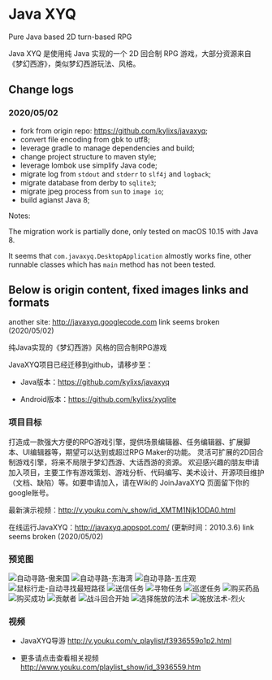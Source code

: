 Java XYQ
=======

Pure Java based 2D turn-based RPG

Java XYQ 是使用纯 Java 实现的一个 2D 回合制 RPG 游戏，大部分资源来自《梦幻西游》，类似梦幻西游玩法、风格。

## Change logs

### 2020/05/02

- fork from origin repo: https://github.com/kylixs/javaxyq;
- convert file encoding from gbk to utf8;
- leverage gradle to manage dependencies and build;
- change project structure to maven style;
- leverage lombok use simplify Java code;
- migrate log from `stdout` and `stderr` to `slf4j` and `logback`;
- migrate database from derby to `sqlite3`;
- migrate jpeg process from `sun` to `image io`;
- build agianst Java 8;

Notes: 

The migration work is partially done, only tested on macOS 10.15 with Java 8.

It seems that `com.javaxyq.DesktopApplication` almostly works fine, other runnable classes which has `main` method has not been tested.

## Below is origin content, fixed images links and formats

another site: http://javaxyq.googlecode.com link seems broken (2020/05/02)

纯Java实现的《梦幻西游》风格的回合制RPG游戏

JavaXYQ项目已经迁移到github，请移步至：

- Java版本：https://github.com/kylixs/javaxyq

- Android版本：https://github.com/kylixs/xyqlite

### 项目目标

打造成一款强大方便的RPG游戏引擎，提供场景编辑器、任务编辑器、扩展脚本、UI编辑器等，期望可以达到或超过RPG Maker的功能。
灵活可扩展的2D回合制游戏引擎，将来不局限于梦幻西游、大话西游的资源。
欢迎感兴趣的朋友申请加入项目，主要工作有游戏策划、游戏分析、代码编写、美术设计、开源项目维护（文档、缺陷）等。如要申请加入，请在Wiki的 JoinJavaXYQ 页面留下你的google账号。

最新演示视频：http://v.youku.com/v_show/id_XMTM1Njk1ODA0.html 

在线运行JavaXYQ：http://javaxyq.appspot.com/ (更新时间：2010.3.6) link seems broken (2020/05/02)

### 预览图

![自动寻路-傲来国](doc/image/image001.jpg)
![自动寻路-东海湾](doc/image/image002.jpg)
![自动寻路-五庄观](doc/image/image003.jpg)
![鼠标行走-自动寻找最短路径](doc/image/image004.jpg)
![送信任务](doc/image/image005.jpg)
![寻物任务](doc/image/image006.jpg)
![巡逻任务](doc/image/image007.jpg)
![购买药品](doc/image/image008.jpg)
![购买成功](doc/image/image009.jpg)
![贡献者](doc/image/image010.jpg)
![战斗回合开始](doc/image/image011.jpg)
![选择施放的法术](doc/image/image012.jpg)
![施放法术-烈火](doc/image/image013.jpg)

### 视频

- JavaXYQ导游 http://v.youku.com/v_playlist/f3936559o1p2.html

- 更多请点击查看相关视频 http://www.youku.com/playlist_show/id_3936559.htm
